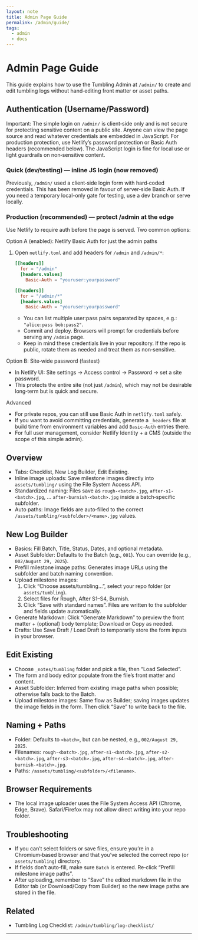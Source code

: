 ```yaml
---
layout: note
title: Admin Page Guide
permalink: /admin/guide/
tags:
  - admin
  - docs
---
```


# Admin Page Guide

This guide explains how to use the Tumbling Admin at `/admin/` to create and edit tumbling logs without hand‑editing front matter or asset paths.

## Authentication (Username/Password)

Important: The simple login on `/admin/` is client‑side only and is not secure for protecting sensitive content on a public site. Anyone can view the page source and read whatever credentials are embedded in JavaScript. For production protection, use Netlify’s password protection or Basic Auth headers (recommended below). The JavaScript login is fine for local use or light guardrails on non‑sensitive content.

### Quick (dev/testing) — inline JS login (now removed)
Previously, `/admin/` used a client‑side login form with hard‑coded credentials. This has been removed in favour of server‑side Basic Auth. If you need a temporary local-only gate for testing, use a dev branch or serve locally.

### Production (recommended) — protect /admin at the edge
Use Netlify to require auth before the page is served. Two common options:

Option A (enabled): Netlify Basic Auth for just the admin paths
1) Open `netlify.toml` and add headers for `/admin` and `/admin/*`:
   
   ```toml
   [[headers]]
     for = "/admin"
     [headers.values]
       Basic-Auth = "youruser:yourpassword"

   [[headers]]
     for = "/admin/*"
     [headers.values]
       Basic-Auth = "youruser:yourpassword"
   ```

   - You can list multiple user:pass pairs separated by spaces, e.g.: `"alice:pass bob:pass2"`.
   - Commit and deploy. Browsers will prompt for credentials before serving any `/admin` page.
   - Keep in mind these credentials live in your repository. If the repo is public, rotate them as needed and treat them as non‑sensitive.

Option B: Site‑wide password (fastest)
- In Netlify UI: Site settings → Access control → Password → set a site password.
- This protects the entire site (not just `/admin`), which may not be desirable long‑term but is quick and secure.

Advanced
- For private repos, you can still use Basic Auth in `netlify.toml` safely.
- If you want to avoid committing credentials, generate a `_headers` file at build time from environment variables and add `Basic-Auth` entries there.
- For full user management, consider Netlify Identity + a CMS (outside the scope of this simple admin).

## Overview
- Tabs: Checklist, New Log Builder, Edit Existing.
- Inline image uploads: Save milestone images directly into `assets/tumbling/` using the File System Access API.
- Standardized naming: Files save as `rough-<batch>.jpg`, `after-s1-<batch>.jpg`, … `after-burnish-<batch>.jpg` inside a batch‑specific subfolder.
- Auto paths: Image fields are auto‑filled to the correct `/assets/tumbling/<subfolder>/<name>.jpg` values.

## New Log Builder
- Basics: Fill Batch, Title, Status, Dates, and optional metadata.
- Asset Subfolder: Defaults to the Batch (e.g., `001`). You can override (e.g., `002/August 29, 2025`).
- Prefill milestone image paths: Generates image URLs using the subfolder and batch naming convention.
- Upload milestone images:
  1) Click “Choose assets/tumbling…”, select your repo folder (or `assets/tumbling`).
  2) Select files for Rough, After S1–S4, Burnish.
  3) Click “Save with standard names”. Files are written to the subfolder and fields update automatically.
- Generate Markdown: Click “Generate Markdown” to preview the front matter + (optional) body template; Download or Copy as needed.
- Drafts: Use Save Draft / Load Draft to temporarily store the form inputs in your browser.

## Edit Existing
- Choose `_notes/tumbling` folder and pick a file, then “Load Selected”.
- The form and body editor populate from the file’s front matter and content.
- Asset Subfolder: Inferred from existing image paths when possible; otherwise falls back to the Batch.
- Upload milestone images: Same flow as Builder; saving images updates the image fields in the form. Then click “Save” to write back to the file.

## Naming + Paths
- Folder: Defaults to `<batch>`, but can be nested, e.g., `002/August 29, 2025`.
- Filenames: `rough-<batch>.jpg`, `after-s1-<batch>.jpg`, `after-s2-<batch>.jpg`, `after-s3-<batch>.jpg`, `after-s4-<batch>.jpg`, `after-burnish-<batch>.jpg`.
- Paths: `/assets/tumbling/<subfolder>/<filename>`.

## Browser Requirements
- The local image uploader uses the File System Access API (Chrome, Edge, Brave). Safari/Firefox may not allow direct writing into your repo folder.

## Troubleshooting
- If you can’t select folders or save files, ensure you’re in a Chromium‑based browser and that you’ve selected the correct repo (or `assets/tumbling`) directory.
- If fields don’t auto‑fill, make sure `Batch` is entered. Re‑click “Prefill milestone image paths”.
- After uploading, remember to “Save” the edited markdown file in the Editor tab (or Download/Copy from Builder) so the new image paths are stored in the file.

## Related
- Tumbling Log Checklist: `/admin/tumbling/log-checklist/`
---

